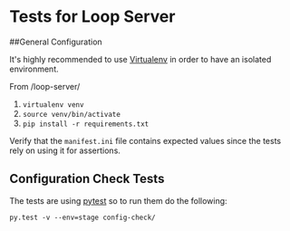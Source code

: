 # Tests for Loop Server

##General Configuration

It's highly recommended to use [Virtualenv](https://virtualenv.pypa.io/en/latest/)
in order to have an isolated environment.

From /loop-server/

1. `virtualenv venv`
2. `source venv/bin/activate`
3. `pip install -r requirements.txt`

Verify that the `manifest.ini` file contains expected values since the tests
rely on using it for assertions.

## Configuration Check Tests

The tests are using [pytest](http://pytest.org/latest/) so to run them do the
following:

`py.test -v --env=stage config-check/`
